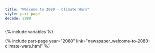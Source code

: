 ```yaml
---
title: "Welcome to 2080 - Climate Wars"
style: part-page
decade: 2080
---
```


{% include variables %}

{% include part-page year="2080" link="newspaper_welcome-to-2080-climate-wars.html" %}
